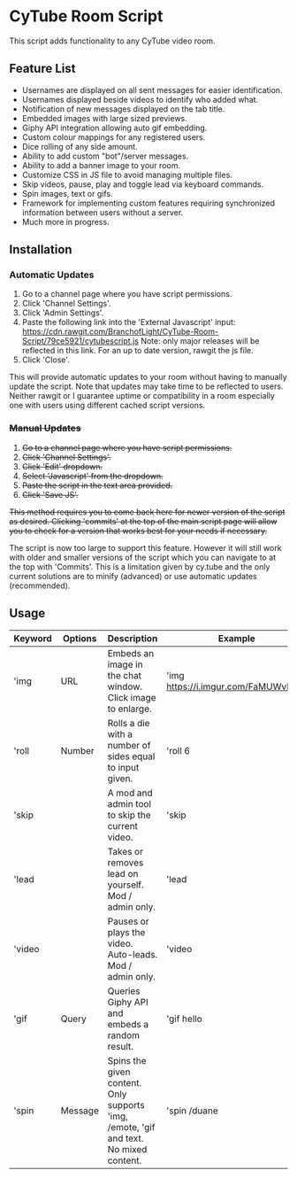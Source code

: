 # CyTube Room Script

This script adds functionality to any CyTube video room.

## Feature List
- Usernames are displayed on all sent messages for easier identification.
- Usernames displayed beside videos to identify who added what.
- Notification of new messages displayed on the tab title.
- Embedded images with large sized previews.
- Giphy API integration allowing auto gif embedding.
- Custom colour mappings for any registered users.
- Dice rolling of any side amount.
- Ability to add custom "bot"/server messages.
- Ability to add a banner image to your room.
- Customize CSS in JS file to avoid managing multiple files.
- Skip videos, pause, play and toggle lead via keyboard commands.
- Spin images, text or gifs.
- Framework for implementing custom features requiring synchronized information between users without a server. 
- Much more in progress.

## Installation
### Automatic Updates
1. Go to a channel page where you have script permissions.
2. Click 'Channel Settings'.
3. Click 'Admin Settings'.
4. Paste the following link into the 'External Javascript' input: https://cdn.rawgit.com/BranchofLight/CyTube-Room-Script/79ce5921/cytubescript.js Note: only major releases will be reflected in this link. For an up to date version, rawgit the js file.
5. Click 'Close'.

This will provide automatic updates to your room without having to manually update the script. Note that updates may take time to be reflected to users. Neither rawgit or I guarantee uptime or compatibility in a room especially one with users using different cached script versions.

### ~~Manual Updates~~
1. ~~Go to a channel page where you have script permissions.~~
2. ~~Click 'Channel Settings'.~~
3. ~~Click 'Edit' dropdown.~~
4. ~~Select 'Javascript' from the dropdown.~~
5. ~~Paste the script in the text area provided.~~
6. ~~Click 'Save JS'.~~

~~This method requires you to come back here for newer version of the script as desired. Clicking 'commits' at the top of the main script page will allow you to check for a version that works best for your needs if necessary.~~

The script is now too large to support this feature. However it will still work with older and smaller versions of the script which you can navigate to at the top with 'Commits'. This is a limitation given by cy.tube and the only current solutions are to minify (advanced) or use automatic updates (recommended).

## Usage

| Keyword | Options | Description                                                                            | Example                              |
| ------- | ------- | -------------------------------------------------------------------------------------- | ------------------------------------ |
| 'img    | URL     | Embeds an image in the chat window. Click image to enlarge.                            | 'img https://i.imgur.com/FaMUWvF.jpg |
| 'roll   | Number  | Rolls a die with a number of sides equal to input given.                               | 'roll 6                              |
| 'skip   |         | A mod and admin tool to skip the current video.                                        | 'skip                                |
| 'lead   |         | Takes or removes lead on yourself. Mod / admin only.                                   | 'lead                                |
| 'video  |         | Pauses or plays the video. Auto-leads. Mod / admin only.                               | 'video                               |
| 'gif    | Query   | Queries Giphy API and embeds a random result.                                          | 'gif hello                           |
| 'spin   | Message | Spins the given content. Only supports 'img, /emote, 'gif and text. No mixed content.  | 'spin /duane                         |
